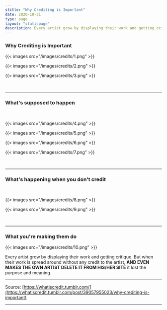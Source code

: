 ```yaml
---
stitle: "Why Crediting is Important"
date: 2020-10-31
type: page
layout: "staticpage"
description: Every artist grow by displaying their work and getting critique. But when their work is spread around without any credit to the artist, AND EVEN MAKES THE OWN ARTIST DELETE IT FROM HIS/HER SITE it lost the purpose and meaning.
---
```


### Why Crediting is Important


{{< images src="/images/credits/1.png" >}}

{{< images src="/images/credits/2.png" >}}

{{< images src="/images/credits/3.png" >}}

&nbsp;

---


### What's supposed to happen

&nbsp;

{{< images src="/images/credits/4.png" >}}

{{< images src="/images/credits/5.png" >}}

{{< images src="/images/credits/6.png" >}}

{{< images src="/images/credits/7.png" >}}

&nbsp;

---

### What's happening when you don't credit

&nbsp;

{{< images src="/images/credits/8.png" >}}

{{< images src="/images/credits/9.png" >}}

&nbsp;

---

### What you're making them do

{{< images src="/images/credits/10.png" >}}




Every artist grow by displaying their work and getting critique. But when their work is spread around without any credit to the artist, **AND EVEN MAKES THE OWN ARTIST DELETE IT FROM HIS/HER SITE** it lost the purpose and meaning.

---

Source: [https://whatiscredit.tumblr.com/](https://whatiscredit.tumblr.com/post/39057955023/why-crediting-is-important)

---